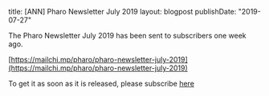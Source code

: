 title: [ANN] Pharo Newsletter July 2019layout: blogpostpublishDate: "2019-07-27"The Pharo Newsletter July 2019 has been sent to subscribers one week ago.[https://mailchi.mp/pharo/pharo-newsletter-july-2019](https://mailchi.mp/pharo/pharo-newsletter-july-2019)To get it as soon as it is released, please subscribe [here](http://eepurl.com/bykqWn)